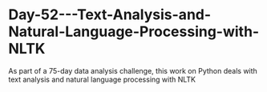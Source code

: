 # Day-52---Text-Analysis-and-Natural-Language-Processing-with-NLTK
As part of a 75-day data analysis challenge, this work on Python deals with text analysis and natural language processing with NLTK
